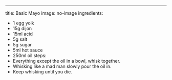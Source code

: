 ---
title: Basic Mayo
image: no-image
ingredients:
- 1 egg yolk
- 15g dijon
- 15ml acid
- 5g salt
- 5g sugar
- 5ml hot sauce
- 250ml oil
steps:
- Everything except the oil in a bowl, whisk together.
- Whisking like a mad man slowly pour the oil in.
- Keep whisking until you die.